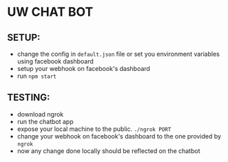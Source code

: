 # UW CHAT BOT 
## SETUP: 
- change the config in `default.json` file or set you environment variables using facebook dashboard  
- setup your webhook on facebook's dashboard 
- run ` npm start `   
## TESTING:  
- download ngrok  
- run the chatbot app   
- expose your local machine to the public.  ` ./ngrok PORT `  
- change your webhook on facebook's dashboard to the one provided by `ngrok`  
- now any change done locally should be reflected on the chatbot  